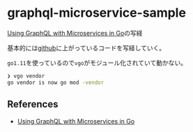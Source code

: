 # graphql-microservice-sample

[Using GraphQL with Microservices in Go](https://outcrawl.com/go-graphql-gateway-microservices/)の写経

基本的には[github](https://github.com/tinrab/spidey)に上がっているコードを写経していく。

`go1.11`を使っているので`vgo`がモジュール化されていて動かない。

```sh
❯ vgo vendor
go vendor is now go mod -vendor
```

## References
* [Using GraphQL with Microservices in Go](https://outcrawl.com/go-graphql-gateway-microservices/)